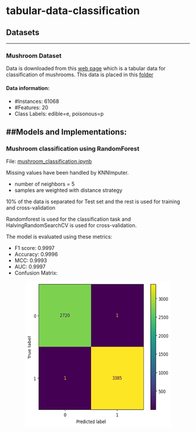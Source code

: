 # tabular-data-classification

## Datasets
----------------
### Mushroom Dataset
Data is downloaded from this [web page](https://archive.ics.uci.edu/dataset/848/secondary+mushroom+dataset) which is a tabular data for classification of mushrooms. This data is placed in this [folder](/data/Secondary%20Mushroom%20Dataset/)

#### Data information:
- #Instances: 61068
- #Features: 20
- Class Labels: edible=e, poisonous=p

##Models and Implementations:
----------------
### Mushroom classification using RandomForest
File: [mushroom_classification.ipynb](mushroom_classification.ipynb)

Missing values have been handled by KNNImputer. 
- number of neighbors = 5
- samples are weighted with distance strategy

10% of the data is separated for Test set and the rest is used for training and cross-validation

Randomforest is used for the classification task and HalvingRandomSearchCV is used for cross-validation.

The model is evaluated using these metrics:

- F1 score: 0.9997
- Accuracy: 0.9996
- MCC: 0.9993
- AUC: 0.9997
- Confusion Matrix: 

<div style="text-align:center">
  <img src="https://github.com/MajidNoorani/tabular-data-classification/blob/main/assets/ConfMat.png" width="400" height="400" />
</div>
